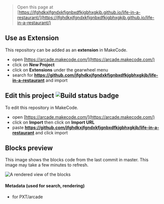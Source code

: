  


> Open this page at [https://jfghdkxjfgndxkfjgnbxdfkjgbhxgkjb.github.io/life-in-a-restaurant/](https://jfghdkxjfgndxkfjgnbxdfkjgbhxgkjb.github.io/life-in-a-restaurant/)

## Use as Extension

This repository can be added as an **extension** in MakeCode.

* open [https://arcade.makecode.com/](https://arcade.makecode.com/)
* click on **New Project**
* click on **Extensions** under the gearwheel menu
* search for **https://github.com/jfghdkxjfgndxkfjgnbxdfkjgbhxgkjb/life-in-a-restaurant** and import

## Edit this project ![Build status badge](https://github.com/jfghdkxjfgndxkfjgnbxdfkjgbhxgkjb/life-in-a-restaurant/workflows/MakeCode/badge.svg)

To edit this repository in MakeCode.

* open [https://arcade.makecode.com/](https://arcade.makecode.com/)
* click on **Import** then click on **Import URL**
* paste **https://github.com/jfghdkxjfgndxkfjgnbxdfkjgbhxgkjb/life-in-a-restaurant** and click import

## Blocks preview

This image shows the blocks code from the last commit in master.
This image may take a few minutes to refresh.

![A rendered view of the blocks](https://github.com/jfghdkxjfgndxkfjgnbxdfkjgbhxgkjb/life-in-a-restaurant/raw/master/.github/makecode/blocks.png)

#### Metadata (used for search, rendering)

* for PXT/arcade
<script src="https://makecode.com/gh-pages-embed.js"></script><script>makeCodeRender("{{ site.makecode.home_url }}", "{{ site.github.owner_name }}/{{ site.github.repository_name }}");</script>

